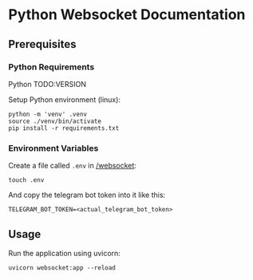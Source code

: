 # Python Websocket Documentation

## Prerequisites 

### Python Requirements

Python TODO:VERSION

Setup Python environment (linux):
```shell
python -m 'venv' .venv
source ./venv/bin/activate
pip install -r requirements.txt
```

### Environment Variables

Create a file called `.env` in [/websocket](../websocket):
```shell
touch .env
```

And copy the telegram bot token into it like this:
```dotenv
TELEGRAM_BOT_TOKEN=<actual_telegram_bot_token>
```


## Usage

Run the application using uvicorn:
```shell
uvicorn websocket:app --reload
```
